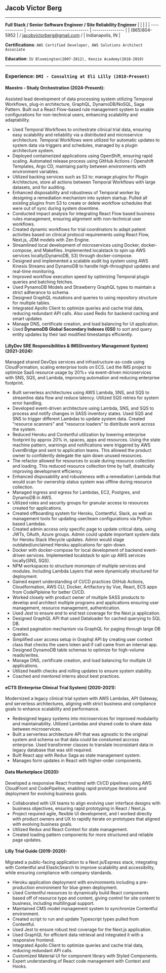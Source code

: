 ## Jacob Victor Berg

---

**Full Stack / Senior Software Engineer / Site Reliability Engineer**
| | | |
| ------------- | ------------------------------- | ---------------- |
| (865)804-5952 | / jacobvictorberg@gmail.com / | Indianapolis, IN |

**Certifications**: `AWS Certified Developer, AWS Solutions Architect Associate`

**Education**: `IU Bloomington(2007-2012), Kenzie Academy(2018-2019)`

---

### **Experience:** `DMI - Consulting at Eli Lilly (2018-Present)`

#### Maestro - Study Orchestration (2024-Present):

Assisted lead development of data processing system utilizing Temporal Workflows, plug-in architecture, GraphQL, DynamoDB/NoSQL, Saga Pattern. Built out a React Flow-based rule management system to enable configurations for non-technical users, enhancing scalability and adaptability.

- Used Temporal Workflows to orchestrate clinical trial data, ensuring easy scalability and reliability via a distributed and microservice architecture. Temporal Workflows were utilized for automatic updates to system data via triggers and schedules, managed by a plugin architecture system.
- Deployed containerized applications using OpenShift, ensuring rapid scaling. Automated release process using GitHub Actions / Openshift Templates, Argo CD, maintaing parity between environments with environment variables.
- Utilized backing services such as S3 to: manage plugins for Plugin Architecture, store all actions between Temporal Workflows with large datasets, and for auditing.
- Enhanced disposability and robustness of Temporal worker by designing a remediation mechanism into system startup. Pulled all existing plugins from S3 to create or delete workflow schedules that were out of sync during system downtime.
- Conducted impact analysis for integrating React Flow based business rules management, ensuring alignment with non-technical user workflows.
- Created dynamic workflows for trial coordinators to adapt patient activities based on clinical protocol requirements using React Flow, Next.js, JDM models with Zen Engine.
- Streamlined local development of microservices using Docker, docker-compose, and Makefiles. Implemented localstack to spin up AWS services locally(DynamoDB, S3) through docker-compose.
- Designed and implemented a scalable audit log system using AWS Kinesis Streams and DynamoDB to handle high-throughput updates and real-time monitoring.
- Improved workflow execution speed by optimizing Temporal plugin queries and batching fetches.
- Used PynamoDB Models and Strawberry GraphQL types to maintain a strict adherance to schema.
- Designed GraphQL mutations and queries to using repository structure for multiple tables.
- Integrated Apollo Client to optimize queries and cache trial data, reducing redundant API calls. Also used Redis for backend caching and smart updates
- Manage DNS, certificate creation, and load balancing for UI application.
- Used **DynamoDB Global Secondary Indexes (GSI)** to sort and query entity updates by their last modified timestamps efficiently.


#### LillyDev SRE Responsibilities & IMS(Inventory Management System) (2021-2024):

Managed shared DevOps services and infrastructure-as-code using CloudFormation, scaling enterprise tools on ECS. Led the IMS project to optimize SaaS resource usage by 20%+ via event-driven microservices with SNS, SQS, and Lambda, improving automation and reducing enterprise footprint.

- Built serverless architectures using AWS Lambda, SNS, and SQS to streamline data flow and reduce latency. Utilized SQS retries for system error handling.
- Developed event-driven architecture using Lambda, SNS, and SQS to process and notify changes in SASS inventory states. Used SQS and SNS to trigger different Lambdas to update system data. Created "resource scanners" and "resource loaders" to distribute work across the system.
- Reduced Heroku and Contentful utilization by lowering enterprise footprint by approx 20% in, spaces, apps and resources. Using the state machine pattern, warnings and notifications were triggered by AWS EventBridge and sent to application teams. This allowed the product owner to confidently delegate the spin down unused resources.
- The refactor allowed for resources to scale during resource collection and loading. This reduced resource collection time by half, drastically improving development efficiency.
- Enhanced disposability and robusteness with a remediation Lambda that would scan for ownership status system was offline during resource collection.
- Managed ingress and egress for Lambdas, EC2, Postgres, and DynamoDB in AWS.
- Utilized roles and security groups for granular access to resources created for applications.
- Created offboarding system for Heroku, Contentful, Slack, as well as management tools for updating user/team configurations via Python based Lambdas.
- Created admin access only specific page to update critical data, using JWTs, OAuth, Azure groups. Admin could update important system data for Heroku Stack lifecycle updates. Admin would stage outdated/unclaimed Heroku applications for spin-down.
- Docker with docker-compose for local development of backend event-driven services. Implemented localstack to spin up AWS services locally(SNS, SQS).
- NPM workspaces to structure monorepo of multiple services and modules. Including Lambda Layers that were dynamically structured for deployment.
- Gained expert understanding of CI/CD practices GitHub Actions, Cloudformation, AWS CLI, Docker, Artifactory by Vue, React, ECS apps from CodePipleine for better CI/CD.
- Worked closely with product owner of multiple SASS products to develop and architect multiple programs and applications ensuring user management, resource management, authentication.
- Used Jest to ensure end to end test coverage for the Next.js application.
- Designed GraphQL API that used Dataloader for cached querying to SQL DB.
- Created pagination mechanism via GraphQL for paging through large DB queries.
- Simplified user access setup in Graphql API by creating user context class that checks the users token and if call came from an internal app.
- Designed DynamoDB table schemas to optimize for high-volume reads/writes.
- Manage DNS, certificate creation, and load balancing for multiple UI applications.
- Utilized health checks and rolling updates to ensure system stability.
- Coached and mentored interns about best practices.

#### eCTS (Enterprise Clinical Trial System) (2020-2021):

Modernized a legacy clinical trial system with AWS Lambdas, API Gateway, and serverless architectures, aligning with strict business and compliance goals to enhance scalability and performance.

- Redesigned legacy systems into microservices for improved modularity and maintainability. Utilized Lambdas and shared code to share data between microservices.
- Built a serverless architecture API that was agnostic to the original system and schema so that data could be constumed accross enterprise. Used transformer classes to translate inconsistant data in legacy database that was still required.
- Built React app with Redux Saga as state management system.
- Manages form updates in React with higher-order components.

#### Data Marketplace (2020):

Developed a responsive React frontend with CI/CD pipelines using AWS CloudFront and CodePipeline, enabling rapid prototype iterations and deployment for evolving business goals.

- Collaborated with UX teams to align evolving user interface designs with business objectives, ensuring rapid prototyping in React / Next.js.
- Project required agile, flexible UI development, and I worked directly with product owners and UX to rapidly iterate on prototypes that aligned with evolving business goals.
- Utilized Redux and React Context for state management.
- Created loading pattern components for more structured and reliable page updates.

#### Lilly Trial Guide (2019-2020):

Migrated a public-facing application to a Next.js/Express stack, integrating with Contentful and ElasticSearch to improve scalability and accessibility, while ensuring compliance with company standards.

- Heroku application deployment with environments including a pre-production environment for blue green deployment.
- Used Contentful resources to dynamically build React components based off of resource type and content, giving control for site content to business, including multilingual support.
- Maintained CMS model management system to synchronize Contentful environment.
- Created script to run and update Typescript types pulled from Contentful.
- Used Jest to ensure robust test coverage for the Next.js application.
- Used GraphQL for efficient data retrieval and integrated it with a responsive frontend.
- Integrated Apollo Client to optimize queries and cache trial data, reducing redundant API calls.
- Customized Material UI for component library with Styled Components.
- Expert understanding of React code management with Context and Hooks.